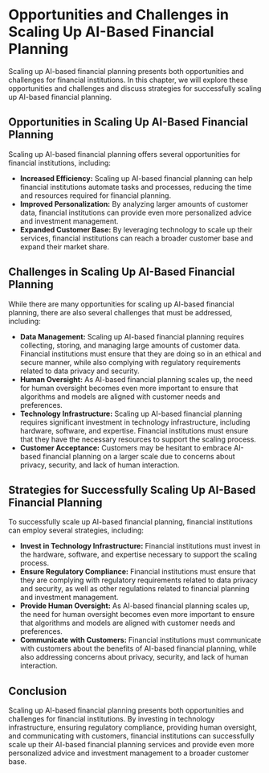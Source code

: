 Opportunities and Challenges in Scaling Up AI-Based Financial Planning
========================================================================================================

Scaling up AI-based financial planning presents both opportunities and challenges for financial institutions. In this chapter, we will explore these opportunities and challenges and discuss strategies for successfully scaling up AI-based financial planning.

Opportunities in Scaling Up AI-Based Financial Planning
-------------------------------------------------------

Scaling up AI-based financial planning offers several opportunities for financial institutions, including:

* **Increased Efficiency:** Scaling up AI-based financial planning can help financial institutions automate tasks and processes, reducing the time and resources required for financial planning.
* **Improved Personalization:** By analyzing larger amounts of customer data, financial institutions can provide even more personalized advice and investment management.
* **Expanded Customer Base:** By leveraging technology to scale up their services, financial institutions can reach a broader customer base and expand their market share.

Challenges in Scaling Up AI-Based Financial Planning
----------------------------------------------------

While there are many opportunities for scaling up AI-based financial planning, there are also several challenges that must be addressed, including:

* **Data Management:** Scaling up AI-based financial planning requires collecting, storing, and managing large amounts of customer data. Financial institutions must ensure that they are doing so in an ethical and secure manner, while also complying with regulatory requirements related to data privacy and security.
* **Human Oversight:** As AI-based financial planning scales up, the need for human oversight becomes even more important to ensure that algorithms and models are aligned with customer needs and preferences.
* **Technology Infrastructure:** Scaling up AI-based financial planning requires significant investment in technology infrastructure, including hardware, software, and expertise. Financial institutions must ensure that they have the necessary resources to support the scaling process.
* **Customer Acceptance:** Customers may be hesitant to embrace AI-based financial planning on a larger scale due to concerns about privacy, security, and lack of human interaction.

Strategies for Successfully Scaling Up AI-Based Financial Planning
------------------------------------------------------------------

To successfully scale up AI-based financial planning, financial institutions can employ several strategies, including:

* **Invest in Technology Infrastructure:** Financial institutions must invest in the hardware, software, and expertise necessary to support the scaling process.
* **Ensure Regulatory Compliance:** Financial institutions must ensure that they are complying with regulatory requirements related to data privacy and security, as well as other regulations related to financial planning and investment management.
* **Provide Human Oversight:** As AI-based financial planning scales up, the need for human oversight becomes even more important to ensure that algorithms and models are aligned with customer needs and preferences.
* **Communicate with Customers:** Financial institutions must communicate with customers about the benefits of AI-based financial planning, while also addressing concerns about privacy, security, and lack of human interaction.

Conclusion
----------

Scaling up AI-based financial planning presents both opportunities and challenges for financial institutions. By investing in technology infrastructure, ensuring regulatory compliance, providing human oversight, and communicating with customers, financial institutions can successfully scale up their AI-based financial planning services and provide even more personalized advice and investment management to a broader customer base.
